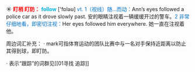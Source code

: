 ☀ <font color="red">**盯梢 盯防：**</font>
<font color="sky blue">**follow**</font> ['fɒləʊ] 
<font color="#0070c0">vt. 1（视线）随…而动：</font>Ann’s eyes followed a police car as it drove slowly past. 安的眼睛注视着一辆缓缓开过的警车。<font color="#0070c0">2 非常仔细地看，即密切注视：</font>Her eyes followed him everywhere. 她一直在注视着他。

周边词汇补充：
· mark可指体育运动的团队比赛中与一名对手保持近距离以防止其得到球，即盯防。

· 表示“跟踪”的词群见[[01寻找 追踪]]
